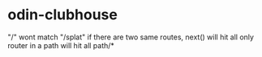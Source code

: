 # odin-clubhouse

"/" wont match "/splat"
if there are two same routes, next() will hit all 
only router in a path will hit all path/* 